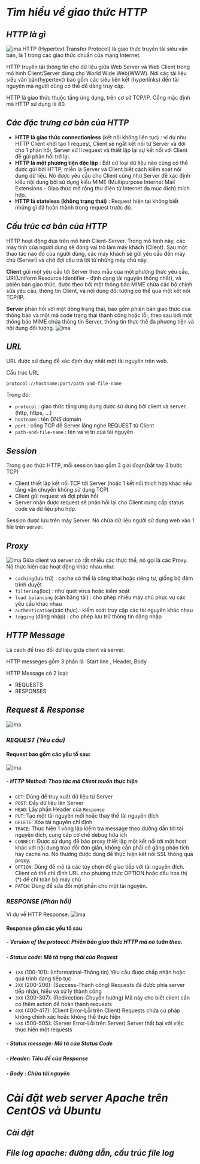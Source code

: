 
# ***Tìm hiểu về giao thức HTTP***
## ***HTTP là gì***
![ima](../IMG/7.png)
HTTP (Hypertext Transfer Protocol) là giao thức truyền tải siêu văn bản, là 1 trong các giao thức chuẩn của mạng Internet.

HTTP truyền tải thông tin cho dữ liệu giữa Web Server và Web Client trong mô hình Client/Server dùng cho World Wide Web(WWW). Nơi các tài liệu siêu văn bản(hypertext) bao gồm các siêu liên kết (hyperlinks) đến tài nguyên mà người dùng có thể dễ dàng truy cập.

HTTP là giao thức thuộc tầng ứng dụng, trên cơ sở TCP/IP. Cổng mặc định mà HTTP sử dụng là 80.
## ***Các đặc trưng cơ bản của HTTP***
- **HTTP là giao thức connectionless** (kết nối không liên tục) : ví dụ như HTTP Client khởi tạo 1 request, Client sẽ ngắt kết nối từ Server và đợi cho 1 phản hồi, Server xử lí request và thiết lập lại sự kết nối với Client để gửi phản hồi trở lại.
- **HTTP là một phương tiện độc lập** : Bất cứ loại dữ liệu nào cũng có thể được gửi bởi HTTP, miễn là Server và Client  biết cách kiểm soát nội dung dữ liệu. Nó được yêu cầu cho Client cũng như Server để xác định kiểu nội dung bởi sử dụng kiểu MIME (Multipurpose Internet Mail Extensions - Giao thức mở rộng thư điện tử Internet đa mục đích) thích hợp.
- **HTTP là stateless (không trạng thái)** : Request hiện tại không biết những gì đã hoàn thành trong request trước đó.

## ***Cấu trúc cơ bản của HTTP***
HTTP hoạt động dựa trên mô hình Client–Server. Trong mô hình này, các máy tính của người dùng sẽ đóng vai trò làm máy khách (Client). Sau một thao tác nào đó của người dùng, các máy khách sẽ gửi yêu cầu đến máy chủ (Server) và chờ đợi câu trả lời từ những máy chủ này.

**Client** gửi một yêu cầu tới Server theo mẫu của một phương thức yêu cầu, URI(Uniform Resource Identifier - định dạng tài nguyên thống nhất), và phiên bản giao thức, được theo bởi một thông báo MIME chứa các bộ chỉnh sửa yêu cầu, thông tin Client, và nội dung đối tượng có thể qua một kết nối TCP/IP.

**Server** phản hồi với một dòng trạng thái, bao gồm phiên bản giao thức của thông báo và một mã code trạng thái thành công hoặc lỗi, theo sau bởi một thông báo MIME chứa thông tin Server, thông tin thực thể đa phương tiện và nội dung đối tượng.
![ima](../IMG/1.png)

## ***URL***
URL được sử dụng để xác định duy nhất một tài nguyên trên web.

Cấu trúc URL
```
protocol://hostname:port/path-and-file-name
```

Trong đó:
- `protocol` : giao thức tầng ứng dụng được sử dụng bởi client và server. (http, https, ...)
- `hostname` : tên DNS domain
- `port` : cổng TCP để Server lắng nghe REQUEST từ Client
- `path-and-file-name` : tên và vị trí của tài nguyên

## ***Session***
Trong giao thức HTTP, mỗi session bao gồm 3 giai đoạn(bắt tay 3 bước TCP)
- Client thiết lập kết nối TCP tới Server (hoặc 1 kết nối thích hợp khác nếu tầng vận chuyển không sử dụng TCP)
- Client gửi request và đợi phản hồi
- Server nhận được request sẽ phản hồi lại cho Client cung cấp status code và dữ liệu phù hợp.

Session được lưu trên máy Server. Nó chứa dữ liệu người sử dụng web vào 1 file trên server.
## ***Proxy***
![ima](../IMG/2.png)
Giữa client và server có rất nhiều các thực thể, nó gọi là các Proxy. Nó thực hiện các hoạt động khác nhau như:
- `caching`(lưu trữ) : cache có thể là công khai hoặc riêng tư, giống bộ đệm trình duyệt
- `filtering`(lọc) : như quét virus hoặc kiểm soát
- `load balancing` (cân bằng tải) : cho phép nhiều máy chủ phục vụ các yêu cầu khác nhau
- `authentication`(xác thực) : kiểm soát truy cập các tài nguyên khác nhau
- `logging` (đăng nhập) : cho phép lưu trữ thông tin đăng nhập

## ***HTTP Message***
Là cách để trao đổi dữ liệu giữa client và server.

HTTP messeges gồm 3 phần là :Start line , Header, Body

HTTP Message có 2 loại:

- REQUESTS
- RESPONSES
## ***Request & Response***
![ima](../IMG/3.png)
### ***REQUEST (Yêu cầu)***
#### **Request bao gồm các yếu tố sau:**
![ima](../IMG/4.png)
##### - HTTP Method: Thao tác mà Client muốn thực hiện
- `GET`: Dùng để truy xuất dữ liệu từ Server
- `POST`: Đẩy dữ liệu lên Server
- `HEAD`: Lấy phần Header của `Response`
- `PUT`: Tạo một tài nguyên mới hoặc thay thế tài nguyên đích
- `DELETE`: Xóa tài nguyên chỉ định
- `TRACE`: Thực hiện 1 vòng lặp kiểm tra message theo đường dẫn tới tài nguyên đích, cung cấp cơ chế debug hữu ích
- `CONNECT`: Được sử dụng để bảo proxy thiết lập một kết nối tới một host khác với nội dung trao đổi đơn giản, không cần phải cố gắng phân tích hay cache nó. Nó thường được dùng để thực hiện kết nối SSL thông qua proxy.
- `OPTION`: Dùng để mô tả các tùy chọn để giao tiếp với tài nguyên đích. Client có thể chỉ định URL cho phương thức OPTION hoặc dấu hoa thị (*) để chỉ toàn bộ máy chủ
- `PATCH`: Dùng để sửa đổi một phần cho một tài nguyên.
### ***RESPONSE (Phản hồi)***
Ví dụ về HTTP Response:
![ima](../IMG/6.png)

#### **Response gồm các yếu tố sau**
##### - Version of the protocol: Phiên bản giao thức HTTP mà nó tuân theo.
##### - Status code: Mô tả trạng thái của Request

- `1XX` (100-101): (Informatinal-Thông tin) Yêu cầu được chấp nhận hoặc quá trình đang tiếp tục
- `2XX` (200-206): (Success-Thành công) Requests đã được phía server tiếp nhận, hiểu và xử lý thành công
- `3XX` (300-307): (Redirection-Chuyển hướng) Mã này cho biết client cần có thêm action để hoàn thành requests
- `4XX` (400-417): (Client Error-Lỗi trên Client) Requests chứa cú pháp không chính xác hoặc không thể thực hiện
- `5XX` (500-505): (Server Error-Lỗi trên Server) Server thất bại với việc thực hiện một requests
##### - Status message: Mô tả của Status Code
##### - Header: Tiêu đề của Response
##### - Body : Chứa tài nguyên
# ***Cài đặt web server Apache trên CentOS và Ubuntu***
## ***Cài đặt***
## ***File log apache: đường dẫn, cấu trúc file log***



